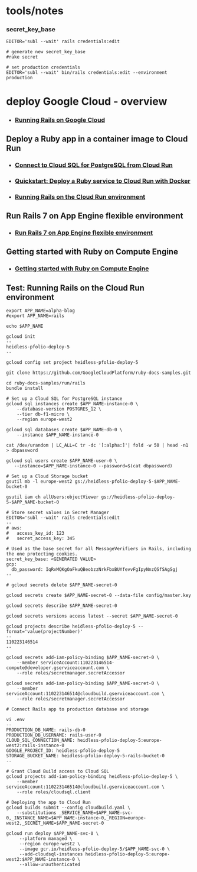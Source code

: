 # tools/notes
### secret_key_base
```
EDITOR='subl --wait' rails credentials:edit

# generate new secret_key_base
#rake secret

# set production credentials
EDITOR='subl --wait' bin/rails credentials:edit --environment production
```

# deploy Google Cloud - overview
- ### [Running Rails on Google Cloud](https://cloud.google.com/ruby/rails)

## Deploy a Ruby app in a container image to Cloud Run
- ### [Connect to Cloud SQL for PostgreSQL from Cloud Run](https://cloud.google.com/sql/docs/postgres/connect-instance-cloud-run)

- ### [Quickstart: Deploy a Ruby service to Cloud Run with Docker](https://cloud.google.com/run/docs/quickstarts/build-and-deploy/deploy-ruby-service)

- ### [Running Rails on the Cloud Run environment](https://cloud.google.com/ruby/rails/run)

## Run Rails 7 on App Engine flexible environment 
- ### [Run Rails 7 on App Engine flexible environment](https://cloud.google.com/ruby/rails/appengine)

## Getting started with Ruby on Compute Engine 
- ### [Getting started with Ruby on Compute Engine](https://cloud.google.com/ruby/getting-started/getting-started-on-compute-engine)


## Test: Running Rails on the Cloud Run environment

```
export APP_NAME=alpha-blog
#export APP_NAME=rails

echo $APP_NAME
```

```
gcloud init
--
heidless-pfolio-deploy-5
--

gcloud config set project heidless-pfolio-deploy-5

git clone https://github.com/GoogleCloudPlatform/ruby-docs-samples.git

cd ruby-docs-samples/run/rails
bundle install

# Set up a Cloud SQL for PostgreSQL instance
gcloud sql instances create $APP_NAME-instance-0 \
    --database-version POSTGRES_12 \
    --tier db-f1-micro \
    --region europe-west2

gcloud sql databases create $APP_NAME-db-0 \
    --instance $APP_NAME-instance-0

cat /dev/urandom | LC_ALL=C tr -dc '[:alpha:]'| fold -w 50 | head -n1 > dbpassword

gcloud sql users create $APP_NAME-user-0 \
   --instance=$APP_NAME-instance-0 --password=$(cat dbpassword)

# Set up a Cloud Storage bucket
gsutil mb -l europe-west2 gs://heidless-pfolio-deploy-5-$APP_NAME-bucket-0

gsutil iam ch allUsers:objectViewer gs://heidless-pfolio-deploy-5-$APP_NAME-bucket-0

# Store secret values in Secret Manager
EDITOR='subl --wait' rails credentials:edit
--
# aws:
#   access_key_id: 123
#   secret_access_key: 345

# Used as the base secret for all MessageVerifiers in Rails, including the one protecting cookies.
secret_key_base: <GENERATED VALUE>
gcp:
  db_password: IqRvMQKgOaFkuQBeobzzNrkFbxBUYfevvFgIpyNnzQSfSAgSgj
--

# gcloud secrets delete $APP_NAME-secret-0

gcloud secrets create $APP_NAME-secret-0 --data-file config/master.key

gcloud secrets describe $APP_NAME-secret-0

gcloud secrets versions access latest --secret $APP_NAME-secret-0

gcloud projects describe heidless-pfolio-deploy-5 --format='value(projectNumber)'
--
110223146514
--

gcloud secrets add-iam-policy-binding $APP_NAME-secret-0 \
    --member serviceAccount:110223146514-compute@developer.gserviceaccount.com \
    --role roles/secretmanager.secretAccessor

gcloud secrets add-iam-policy-binding $APP_NAME-secret-0 \
    --member serviceAccount:110223146514@cloudbuild.gserviceaccount.com \
    --role roles/secretmanager.secretAccessor

# Connect Rails app to production database and storage

vi .env
--
PRODUCTION_DB_NAME: rails-db-0
PRODUCTION_DB_USERNAME: rails-user-0
CLOUD_SQL_CONNECTION_NAME: heidless-pfolio-deploy-5:europe-west2:rails-instance-0
GOOGLE_PROJECT_ID: heidless-pfolio-deploy-5
STORAGE_BUCKET_NAME: heidless-pfolio-deploy-5-rails-bucket-0
--

# Grant Cloud Build access to Cloud SQL
gcloud projects add-iam-policy-binding heidless-pfolio-deploy-5 \
    --member serviceAccount:110223146514@cloudbuild.gserviceaccount.com \
    --role roles/cloudsql.client

# Deploying the app to Cloud Run
gcloud builds submit --config cloudbuild.yaml \
    --substitutions _SERVICE_NAME=$APP_NAME-svc-0,_INSTANCE_NAME=$APP_NAME-instance-0,_REGION=europe-west2,_SECRET_NAME=$APP_NAME-secret-0

gcloud run deploy $APP_NAME-svc-0 \
     --platform managed \
     --region europe-west2 \
     --image gcr.io/heidless-pfolio-deploy-5/$APP_NAME-svc-0 \
     --add-cloudsql-instances heidless-pfolio-deploy-5:europe-west2:$APP_NAME-instance-0 \
     --allow-unauthenticated








```